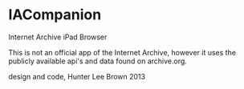 IACompanion
===========

Internet Archive iPad Browser

This is not an official app of the Internet Archive, however it uses the publicly available api's and data found on archive.org.


design and code, Hunter Lee Brown 2013   
